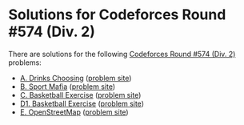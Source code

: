 # Solutions for Codeforces Round #574 (Div. 2)

There are solutions for the following [Codeforces Round #574 (Div. 2)](https://codeforces.com/contest/1195) problems:

- [A. Drinks Choosing](a.cc)
  ([problem site](https://codeforces.com/contest/1195/problem/A))
- [B. Sport Mafia](b.cc)
  ([problem site](https://codeforces.com/contest/1195/problem/B))
- [C. Basketball Exercise](c.cc)
  ([problem site](https://codeforces.com/contest/1195/problem/C))
- [D1. Basketball Exercise](d1.cc)
  ([problem site](https://codeforces.com/contest/1195/problem/D1))
- [E. OpenStreetMap](e.cc)
  ([problem site](https://codeforces.com/contest/1195/problem/E))
